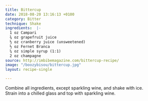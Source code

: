 ```yaml
---
title: Bittercup
date: 2018-08-20 13:16:13 +0100
category: Bitter
technique: Shake
ingredients:  |-
  1 oz Campari
  ¾ oz grapefruit juice
  ½ oz cranberry juice (unsweetened)
  ½ oz Fernet Branca
  ¼ oz simple syrup (1:1)
  2 oz champagne
source: http://imbibemagazine.com/bittercup-recipe/
image: "/boozybisou/bittercup.jpg"
layout: recipe-single

---
```

Combine all ingredients, except sparkling wine, and shake with ice.  
Strain into a chilled glass and top with sparkling wine.
